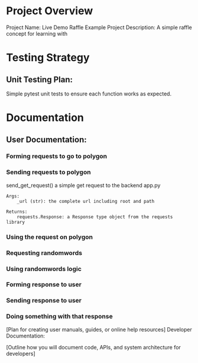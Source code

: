 # Project Overview
Project Name: Live Demo Raffle Example
Project Description: A simple raffle concept for learning with


# Testing Strategy
## Unit Testing Plan:
Simple pytest unit tests to ensure each function works as expected.


# Documentation
## User Documentation:

### Forming requests to go to polygon

### Sending requests to polygon
send_get_request()
    a simple get request to the backend app.py

    Args:
        _url (str): the complete url including root and path

    Returns:
        requests.Response: a Response type object from the requests library


### Using the request on polygon

### Requesting randomwords

### Using randomwords logic 

### Forming response to user

### Sending response to user

### Doing something with that response

[Plan for creating user manuals, guides, or online help resources]
Developer Documentation:

[Outline how you will document code, APIs, and system architecture for developers]